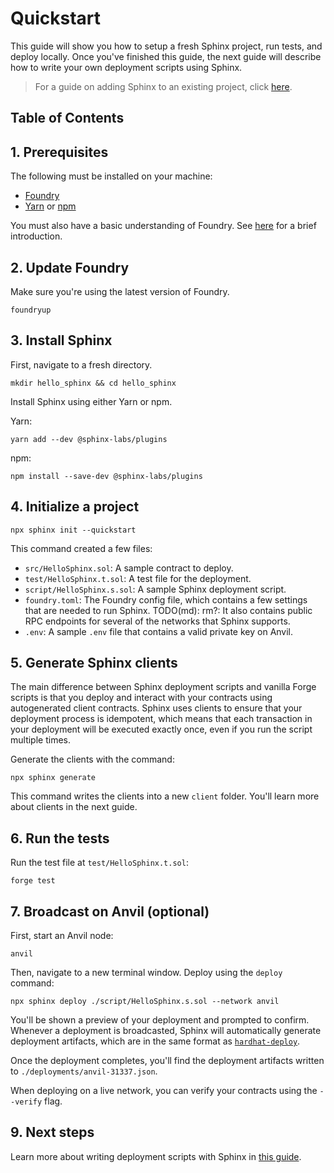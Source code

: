 # Quickstart
This guide will show you how to setup a fresh Sphinx project, run tests, and deploy locally. Once you've finished this guide, the next guide will describe how to write your own deployment scripts using Sphinx.

> For a guide on adding Sphinx to an existing project, click [here](https://github.com/sphinx-labs/sphinx/blob/develop/docs/cli-existing-project.md).

## Table of Contents



## 1. Prerequisites

The following must be installed on your machine:
- [Foundry](https://book.getfoundry.sh/getting-started/installation)
- [Yarn](https://classic.yarnpkg.com/lang/en/docs/install/) or [npm](https://docs.npmjs.com/downloading-and-installing-node-js-and-npm)

You must also have a basic understanding of Foundry. See [here](https://book.getfoundry.sh/getting-started/first-steps) for a brief introduction.

## 2. Update Foundry

Make sure you're using the latest version of Foundry.

```
foundryup
```

## 3. Install Sphinx

First, navigate to a fresh directory.

```
mkdir hello_sphinx && cd hello_sphinx
```

Install Sphinx using either Yarn or npm.

Yarn:
```
yarn add --dev @sphinx-labs/plugins
```

npm:
```
npm install --save-dev @sphinx-labs/plugins
```

## 4. Initialize a project

```
npx sphinx init --quickstart
```

This command created a few files:
- `src/HelloSphinx.sol`: A sample contract to deploy.
- `test/HelloSphinx.t.sol`: A test file for the deployment.
- `script/HelloSphinx.s.sol`: A sample Sphinx deployment script.
- `foundry.toml`: The Foundry config file, which contains a few settings that are needed to run Sphinx. TODO(md): rm?: It also contains public RPC endpoints for several of the networks that Sphinx supports.
- `.env`: A sample `.env` file that contains a valid private key on Anvil.

## 5. Generate Sphinx clients

The main difference between Sphinx deployment scripts and vanilla Forge scripts is that you deploy and interact with your contracts using autogenerated client contracts. Sphinx uses clients to ensure that your deployment process is idempotent, which means that each transaction in your deployment will be executed exactly once, even if you run the script multiple times.

Generate the clients with the command:

```
npx sphinx generate
```

This command writes the clients into a new `client` folder. You'll learn more about clients in the next guide.

## 6. Run the tests

Run the test file at `test/HelloSphinx.t.sol`:

```
forge test
```

## 7. Broadcast on Anvil (optional)

First, start an Anvil node:
```
anvil
```

Then, navigate to a new terminal window. Deploy using the `deploy` command:

```
npx sphinx deploy ./script/HelloSphinx.s.sol --network anvil
```

You'll be shown a preview of your deployment and prompted to confirm. Whenever a deployment is broadcasted, Sphinx will automatically generate deployment artifacts, which are in the same format as [`hardhat-deploy`](https://github.com/wighawag/hardhat-deploy).

Once the deployment completes, you'll find the deployment artifacts written to `./deployments/anvil-31337.json`.

When deploying on a live network, you can verify your contracts using the `--verify` flag.

## 9. Next steps

Learn more about writing deployment scripts with Sphinx in [this guide](https://github.com/sphinx-labs/sphinx/blob/develop/docs/writing-sphinx-scripts.md).
